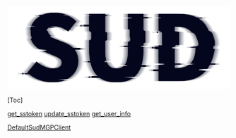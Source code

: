 #

![SUD](../Resource/logo.png)

[Toc]

[get_sstoken](./HttpsCallback/get_sstoken.md)
[update_sstoken](./HttpsCallback/update_sstoken.md)
[get_user_info](./HttpsCallback/get_user_info.md)

[DefaultSudMGPClient](./API/DefaultSudMGPClient.md)
